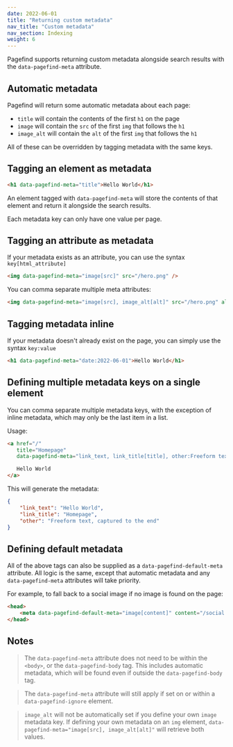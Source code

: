 ```yaml
---
date: 2022-06-01
title: "Returning custom metadata"
nav_title: "Custom metadata"
nav_section: Indexing
weight: 6
---
```


Pagefind supports returning custom metadata alongside search results with the `data-pagefind-meta` attribute.

## Automatic metadata

Pagefind will return some automatic metadata about each page:

- `title` will contain the contents of the first `h1` on the page
- `image` will contain the `src` of the first `img` that follows the `h1`
- `image_alt` will contain the `alt` of the first `img` that follows the `h1`

All of these can be overridden by tagging metadata with the same keys.

## Tagging an element as metadata

```html
<h1 data-pagefind-meta="title">Hello World</h1>
```

An element tagged with `data-pagefind-meta` will store the contents of that element and return it alongside the search results.

Each metadata key can only have one value per page.

## Tagging an attribute as metadata

If your metadata exists as an attribute, you can use the syntax `key[html_attribute]`

```html
<img data-pagefind-meta="image[src]" src="/hero.png" />
```

You can comma separate multiple meta attributes:

```html
<img data-pagefind-meta="image[src], image_alt[alt]" src="/hero.png" alt="Hero Alt Text" />
```

## Tagging metadata inline

If your metadata doesn't already exist on the page, you can simply use the syntax `key:value`

```html
<h1 data-pagefind-meta="date:2022-06-01">Hello World</h1>
```

## Defining multiple metadata keys on a single element

You can comma separate multiple metadata keys, with the exception of inline metadata, which may only be the last item in a list.

Usage:

```html
<a href="/" 
   title="Homepage"
   data-pagefind-meta="link_text, link_title[title], other:Freeform text, captured to the end">

   Hello World
</a>
```

This will generate the metadata:

```json
{
    "link_text": "Hello World",
    "link_title": "Homepage",
    "other": "Freeform text, captured to the end"
}
```

## Defining default metadata

All of the above tags can also be supplied as a `data-pagefind-default-meta` attribute. All logic is the same, except that automatic metadata and any `data-pagefind-meta` attributes will take priority.

For example, to fall back to a social image if no image is found on the page:

```html
<head>
    <meta data-pagefind-default-meta="image[content]" content="/social.png" property="og:image">
</head>
```

## Notes

> The `data-pagefind-meta` attribute does not need to be within the `<body>`, or the `data-pagefind-body` tag. This includes automatic metadata, which will be found even if outside the `data-pagefind-body` tag.

> The `data-pagefind-meta` attribute will still apply if set on or within a `data-pagefind-ignore` element.

> `image_alt` will not be automatically set if you define your own `image` metadata key. If defining your own metadata on an `img` element, `data-pagefind-meta="image[src], image_alt[alt]"` will retrieve both values.
